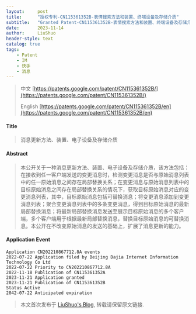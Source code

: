```yaml
---
layout:     post
title:      "授权专利-CN115361352B-表情搜索方法和装置、终端设备及存储介质"
subtitle:   "Granted Patent-CN115361352B-表情搜索方法和装置、终端设备及存储介质"
date:       2023-11-14
author:     LiuShuo
header-style: text
catalog: true
tags:
    - Patent
    - IM
    - 快手
    - 消息
---
```

> 中文 [https://patents.google.com/patent/CN115361352B/](https://patents.google.com/patent/CN115361352B/)
>
> English [https://patents.google.com/patent/CN115361352B/en](https://patents.google.com/patent/CN115361352B/en)

#### Title
> 消息更新方法、装置、电子设备及存储介质









#### Abstract
> 本公开关于一种消息更新方法、装置、电子设备及存储介质，该方法包括：在接收到任一客户端发送的变更消息时，检测变更消息是否与原始消息列表中的任一原始消息之间存在局部替换关系；在变更消息与原始消息列表中的目标原始消息之间存在局部替换关系的情况下，获取目标原始消息对应的变更消息列表，其中，目标原始消息包括可替换消息；将变更消息添加到变更消息列表；聚合变更消息列表中的多条变更消息，得到目标原始消息的最新局部替换消息；将最新局部替换消息发送至展示目标原始消息的多个客户端，多个客户端用于根据最新局部替换消息，替换目标原始消息的可替换消息。本公开在不改变原始消息的发送的基础上，扩展了消息更新的能力。







#### Application Event
```
Application CN202210867712.8A events 
2022-07-22 Application filed by Beijing Dajia Internet Information Technology Co Ltd
2022-07-22 Priority to CN202210867712.8A
2022-11-18 Publication of CN115361352A
2023-11-21 Application granted
2023-11-21 Publication of CN115361352B
Status Active
2042-07-22 Anticipated expiration
```
> 本文首次发布于 [LiuShuo's Blog](https://liushuo.me), 
转载请保留原文链接.
